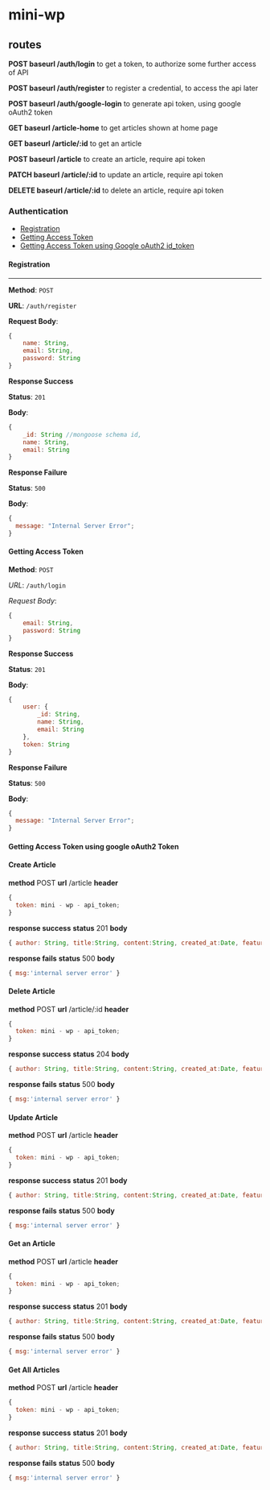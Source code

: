 # mini-wp
## routes

**POST baseurl /auth/login**
to get a token, to authorize some further access of API

**POST baseurl /auth/register**
to register a credential, to access the api later

**POST baseurl /auth/google-login**
to generate api token, using google oAuth2 token

**GET baseurl /article-home**
to get articles shown at home page

**GET baseurl /article/:id**
to get an article

**POST baseurl /article**
to create an article, require api token

**PATCH baseurl /article/:id**
to update an article, require api token

**DELETE baseurl /article/:id**
to delete an article, require api token



### Authentication

- [Registration](#registration)
- [Getting Access Token](#getting-access-token)
- [Getting Access Token using Google oAuth2 id_token ](#getting-access-token-using-google)

#### Registration

<hr>

**Method**: `POST`

**URL**: `/auth/register`

**Request Body**:

```javascript
{
    name: String,
    email: String,
    password: String
}
```

**Response Success**

**Status**: `201`

**Body**:

```javascript
{
    _id: String //mongoose schema id,
    name: String,
    email: String
}
```

**Response Failure**

**Status**: `500`

**Body**:

```javascript
{
  message: "Internal Server Error";
}
```

#### Getting Access Token

**Method**: `POST`

*URL*: `/auth/login`

*Request Body*:

```javascript
{
    email: String,
    password: String
}
```

**Response Success**

**Status**: `201`

**Body**:

```javascript
{
    user: {
        _id: String,
        name: String,
        email: String   
    },
    token: String
}
```

**Response Failure**

**Status**: `500`

**Body**:

```javascript
{
  message: "Internal Server Error";
}
```

#### Getting Access Token using google oAuth2 Token

#### Create Article

**method** POST
**url** /article
**header**

```javascript
{
  token: mini - wp - api_token;
}
```

**response success** 
**status** 201
**body** 

```javascript
{ author: String, title:String, content:String, created_at:Date, featured_image: String, tags:[String] }
```

**response fails**
**status** 500
**body** 

```javascript
{ msg:'internal server error' }
```

#### Delete Article

**method** POST
**url** /article/:id
**header**

```javascript
{
  token: mini - wp - api_token;
}
```

**response success** 
**status** 204
**body** 

```javascript
{ author: String, title:String, content:String, created_at:Date, featured_image: String, tags:[String] }
```

**response fails**
**status** 500
**body** 

```javascript
{ msg:'internal server error' }
```

#### Update Article
**method** POST
**url** /article
**header**

```javascript
{
  token: mini - wp - api_token;
}
```

**response success** 
**status** 201
**body** 

```javascript
{ author: String, title:String, content:String, created_at:Date, featured_image: String, tags:[String] }
```

**response fails**
**status** 500
**body** 

```javascript
{ msg:'internal server error' }
```

#### Get an Article
**method** POST
**url** /article
**header**

```javascript
{
  token: mini - wp - api_token;
}
```

**response success** 
**status** 201
**body** 

```javascript
{ author: String, title:String, content:String, created_at:Date, featured_image: String, tags:[String] }
```

**response fails**
**status** 500
**body** 

```javascript
{ msg:'internal server error' }
```

#### Get All Articles
**method** POST
**url** /article
**header**

```javascript
{
  token: mini - wp - api_token;
}
```

**response success** 
**status** 201
**body** 

```javascript
{ author: String, title:String, content:String, created_at:Date, featured_image: String, tags:[String] }
```

**response fails**
**status** 500
**body** 

```javascript
{ msg:'internal server error' }
```
